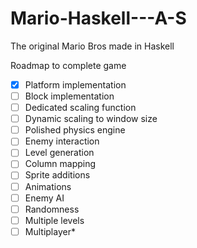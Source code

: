 # Mario-Haskell---A-S
The original Mario Bros made in Haskell

Roadmap to complete game
- [x] Platform implementation
- [ ] Block implementation
- [ ] Dedicated scaling function
- [ ] Dynamic scaling to window size
- [ ] Polished physics engine
- [ ] Enemy interaction
- [ ] Level generation
- [ ] Column mapping
- [ ] Sprite additions
- [ ] Animations
- [ ] Enemy AI
- [ ] Randomness
- [ ] Multiple levels
- [ ] Multiplayer*
